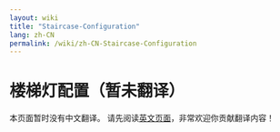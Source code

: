 ```yaml
---
layout: wiki
title: "Staircase-Configuration"
lang: zh-CN
permalink: /wiki/zh-CN-Staircase-Configuration
---
```

# 楼梯灯配置（暂未翻译）

本页面暂时没有中文翻译。
请先阅读[英文页面](./Staircase-Configuration)，非常欢迎你贡献翻译内容！
